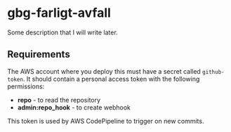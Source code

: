 # gbg-farligt-avfall
Some description that I will write later.

## Requirements
The AWS account where you deploy this must have a secret called `github-token`.
It should contain a personal access token with the following permissions:

- **repo** - to read the repository
- **admin:repo_hook** - to create webhook

This token is used by AWS CodePipeline to trigger on new commits.

